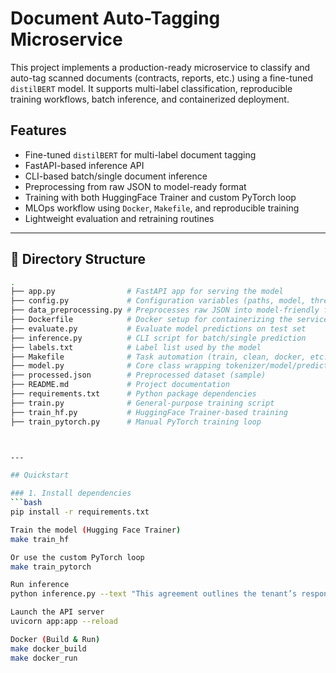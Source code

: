 # Document Auto-Tagging Microservice

This project implements a production-ready microservice to classify and auto-tag scanned documents (contracts, reports, etc.) using a fine-tuned `distilBERT` model. It supports multi-label classification, reproducible training workflows, batch inference, and containerized deployment.

## Features

- Fine-tuned `distilBERT` for multi-label document tagging
- FastAPI-based inference API
- CLI-based batch/single document inference
- Preprocessing from raw JSON to model-ready format
- Training with both HuggingFace Trainer and custom PyTorch loop
- MLOps workflow using `Docker`, `Makefile`, and reproducible training
- Lightweight evaluation and retraining routines

---

## 📁 Directory Structure

```bash
.
├── app.py                # FastAPI app for serving the model
├── config.py             # Configuration variables (paths, model, thresholds)
├── data_preprocessing.py # Preprocesses raw JSON into model-friendly format
├── Dockerfile            # Docker setup for containerizing the service
├── evaluate.py           # Evaluate model predictions on test set
├── inference.py          # CLI script for batch/single prediction
├── labels.txt            # Label list used by the model
├── Makefile              # Task automation (train, clean, docker, etc.)
├── model.py              # Core class wrapping tokenizer/model/prediction
├── processed.json        # Preprocessed dataset (sample)
├── README.md             # Project documentation
├── requirements.txt      # Python package dependencies
├── train.py              # General-purpose training script
├── train_hf.py           # HuggingFace Trainer-based training
├── train_pytorch.py      # Manual PyTorch training loop



---

## Quickstart

### 1. Install dependencies
```bash
pip install -r requirements.txt

Train the model (Hugging Face Trainer)
make train_hf

Or use the custom PyTorch loop
make train_pytorch

Run inference
python inference.py --text "This agreement outlines the tenant’s responsibilities..."

Launch the API server
uvicorn app:app --reload

Docker (Build & Run)
make docker_build
make docker_run
  

